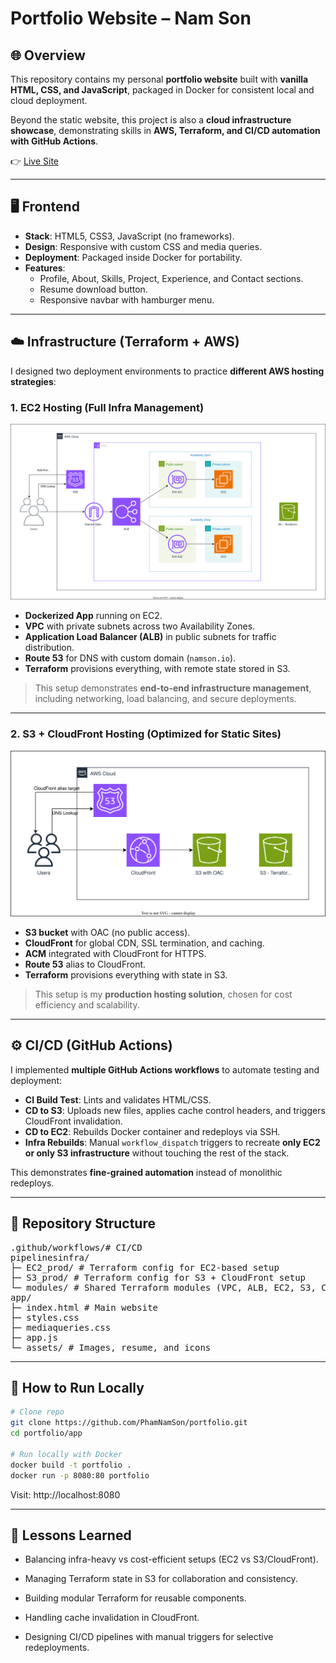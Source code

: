 # Portfolio Website – Nam Son

## 🌐 Overview
This repository contains my personal **portfolio website** built with **vanilla HTML, CSS, and JavaScript**, packaged in Docker for consistent local and cloud deployment.  

Beyond the static website, this project is also a **cloud infrastructure showcase**, demonstrating skills in **AWS, Terraform, and CI/CD automation with GitHub Actions**.

👉 [Live Site](https://namson.io)  

---

## 🖥️ Frontend
- **Stack**: HTML5, CSS3, JavaScript (no frameworks).
- **Design**: Responsive with custom CSS and media queries.
- **Deployment**: Packaged inside Docker for portability.
- **Features**:
  - Profile, About, Skills, Project, Experience, and Contact sections.
  - Resume download button.
  - Responsive navbar with hamburger menu.

---

## ☁️ Infrastructure (Terraform + AWS)
I designed two deployment environments to practice **different AWS hosting strategies**:

### 1. EC2 Hosting (Full Infra Management)
![EC2 Setup](app/assets/EC2.svg)

- **Dockerized App** running on EC2.  
- **VPC** with private subnets across two Availability Zones.  
- **Application Load Balancer (ALB)** in public subnets for traffic distribution.  
- **Route 53** for DNS with custom domain (`namson.io`).  
- **Terraform** provisions everything, with remote state stored in S3.  

> This setup demonstrates **end-to-end infrastructure management**, including networking, load balancing, and secure deployments.

---

### 2. S3 + CloudFront Hosting (Optimized for Static Sites)
![S3 Setup](app/assets/S3.svg)

- **S3 bucket** with OAC (no public access).  
- **CloudFront** for global CDN, SSL termination, and caching.  
- **ACM** integrated with CloudFront for HTTPS.  
- **Route 53** alias to CloudFront.  
- **Terraform** provisions everything with state in S3.  

> This setup is my **production hosting solution**, chosen for cost efficiency and scalability.

---

## ⚙️ CI/CD (GitHub Actions)
I implemented **multiple GitHub Actions workflows** to automate testing and deployment:
- **CI Build Test**: Lints and validates HTML/CSS.  
- **CD to S3**: Uploads new files, applies cache control headers, and triggers CloudFront invalidation.  
- **CD to EC2**: Rebuilds Docker container and redeploys via SSH.  
- **Infra Rebuilds**: Manual `workflow_dispatch` triggers to recreate **only EC2 or only S3 infrastructure** without touching the rest of the stack.  

This demonstrates **fine-grained automation** instead of monolithic redeploys.

---

## 📂 Repository Structure
<pre>
.github/workflows/# CI/CD
pipelinesinfra/
├─ EC2_prod/ # Terraform config for EC2-based setup
├─ S3_prod/ # Terraform config for S3 + CloudFront setup
└─ modules/ # Shared Terraform modules (VPC, ALB, EC2, S3, CloudFront, Route 53)
app/
├─ index.html # Main website
├─ styles.css
├─ mediaqueries.css
├─ app.js
└─ assets/ # Images, resume, and icons</pre>

---

## 🚀 How to Run Locally
```bash
# Clone repo
git clone https://github.com/PhamNamSon/portfolio.git
cd portfolio/app

# Run locally with Docker
docker build -t portfolio .
docker run -p 8080:80 portfolio
```
Visit: http://localhost:8080

---

## 📖 Lessons Learned

- Balancing infra-heavy vs cost-efficient setups (EC2 vs S3/CloudFront).

- Managing Terraform state in S3 for collaboration and consistency.

- Building modular Terraform for reusable components.

- Handling cache invalidation in CloudFront.

- Designing CI/CD pipelines with manual triggers for selective redeployments.


